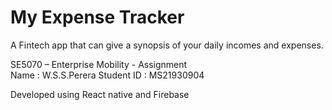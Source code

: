 # My Expense Tracker
A Fintech app that can give a synopsis of your daily incomes and expenses. 

SE5070 – Enterprise Mobility - Assignment  
Name                  : W.S.S.Perera
Student ID         :    MS21930904   

Developed using React native and Firebase


